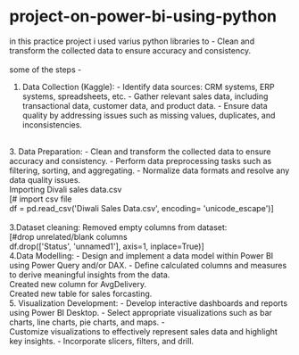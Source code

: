 # project-on-power-bi-using-python<br>
in this practice project i used varius python libraries to - Clean and transform the collected data to ensure accuracy and consistency.<br>
<br>
some of the steps -<br>
1. Data Collection (Kaggle): - Identify data sources: CRM systems, ERP systems, spreadsheets, etc. - Gather relevant sales data, including transactional data, customer data, and product data. - Ensure data quality by addressing issues such as missing values, duplicates, and <br>
inconsistencies.<br>
<br>
3. Data Preparation: - Clean and transform the collected data to ensure accuracy and consistency. - Perform data preprocessing tasks such as filtering, sorting, and aggregating. - Normalize data formats and resolve any data quality issues. <br>
Importing Divali sales data.csv <br>
[# import csv file<br>
df = pd.read_csv('Diwali Sales Data.csv', encoding= 'unicode_escape')]<br>
<br>
3.Dataset cleaning: 
Removed empty columns from dataset:<br>
[#drop unrelated/blank columns<br>
df.drop(['Status', 'unnamed1'], axis=1, inplace=True)]
<br>
4.Data Modelling: - Design and implement a data model within Power BI using Power Query and/or DAX. - Define calculated columns and measures to derive meaningful insights from the data.<br> 
Created new column for AvgDelivery.<br>
Created new table for sales forcasting. <br>
5. Visualization Development: - Develop interactive dashboards and reports using Power BI Desktop. - Select appropriate visualizations such as bar charts, line charts, pie charts, and maps. - <br>Customize visualizations to effectively represent sales data and highlight key insights. - Incorporate slicers, filters, and drill.<br>
